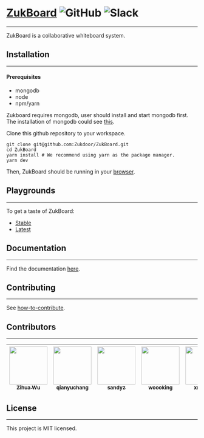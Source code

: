 # [ZukBoard](https://zukboard.now.sh/) ![GitHub](https://img.shields.io/github/license/mashape/apistatus.svg) ![Slack](https://slack.zukdoor.cloud/badge.svg)

---

ZukBoard is a collaborative whiteboard system.

## Installation

---

#### Prerequisites

+ mongodb
+ node
+ npm/yarn

Zukboard requires mongodb, user should install and start mongodb first. The installation of mongodb could see [this](https://www.mongodb.com/download-center?jmp=docs#production).

Clone this github repository to your workspace. 

```shell
git clone git@github.com:Zukdoor/ZukBoard.git
cd ZukBoard
yarn install # We recommend using yarn as the package manager.
yarn dev
```

Then, ZukBoard should be running in your [browser](http://localhost:4089/app/canvas/draw).

## Playgrounds

---

To get a taste of ZukBoard:

+ [Stable](http://board.zukdoor.cloud/app/canvas/draw)
+ [Latest](http://board-staging.zukdoor.cloud/app/canvas/draw)

## Documentation

---

Find the documentation [here](https://docs.zukdoor.cloud/).

## Contributing

---

See [how-to-contribute](./CONTRIBUTING.md).

## Contributors

---

<!-- ALL-CONTRIBUTORS-LIST:START - Do not remove or modify this section -->
<!-- prettier-ignore -->

| [<img src="https://avatars3.githubusercontent.com/u/13583761?s=100&v=4" width="100px" height="100px" /><br /><sub>Zihua Wu</sub>](https://github.com/lucifer1004) | [<img src="https://avatars1.githubusercontent.com/u/6133451?s=100&v=4" width="100px;" height="100px"/><br /><sub>qianyuchang</sub>](https://github.com/qianyuchang) | [<img src="https://avatars2.githubusercontent.com/u/3862588?s=100&v=4" width="100px;" height="100px" /><br /><sub>sandyz</sub>](https://github.com/yanzhou-share)| [<img src="https://avatars2.githubusercontent.com/u/6512933?s=100&v=4" width="100px;" height="100px" /><br /><sub>woooking</sub>](https://github.com/woooking)| [<img src="https://avatars3.githubusercontent.com/u/3355712?s=100&v=4" width="100px;" height="100px" /><br /><sub>xmqywx</sub>](https://github.com/xmqywx)| [<img src="https://avatars2.githubusercontent.com/u/4003670?s=100&v=4" width="100px;" height="100px" /><br /><sub>msi008</sub>](https://github.com/msi008)|
| :---: | :---: | :---: | :---: | :---: | :---: |

<!-- ALL-CONTRIBUTORS-LIST:END -->

## License

---

This project is MIT licensed.
